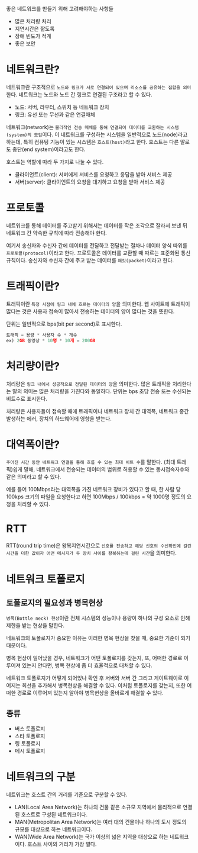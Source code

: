 좋은 네트워크를 만들기 위해 고려해야하는 사항들

- 많은 처리량 처리
- 지연시간은 짧도록
- 장애 빈도가 적게
- 좋은 보안

# 네트워크란?

네트워크란 구조적으로 `노드와 링크가 서로 연결되어 있으며 리소스를 공유하는 집합을 의미`한다. 네트워크는 노드와 노드 간 링크로 연결된 구조라고 할 수 있다.

- 노드: 서버, 라우터, 스위치 등 네트워크 장치
- 링크: 유선 또는 무선과 같은 연결매체

네트워크(network)는 `물리적인 전송 매체를 통해 연결되어 데이터를 교환하는 시스템(system)의 모임`이다. 이 네트워크를 구성하는 시스템을 일반적으로 노드(node)라고 하는데, 특히 컴퓨팅 기능이 있는 시스템은 `호스트(host)`라고 한다. 호스트는 다른 말로도 종단(end system)이라고도 한다.

호스트는 역할에 따라 두 가지로 나눌 수 있다.

- 클라이언트(client): 서버에게 서비스를 요청하고 응답을 받아 서비스 제공
- 서버(server): 클라이언트의 요청을 대기하고 요청을 받아 서비스 제공

# 프로토콜

네트워크를 통해 데이터를 주고받기 위해서는 데이터를 작은 조각으로 잘라서 보낸 뒤 네트워크 간 약속한 규칙에 따라 전송해야 한다.

여기서 송신자와 수신자 간에 데이터를 전달하고 전달받는 절차나 데이터 양식 따위를 `프로토콜(protocol)`이라고 한다. 프로토콜은 데이터를 교환할 때 따르는 표준화된 통신 규칙이다.
송신자와 수신자 간에 주고 받는 데이터를 `패킷(packet)`이라고 한다.

# 트래픽이란?

트래픽이란 `특정 시점에 링크 내에 흐르는 데이터의 양`을 의미한다. 웹 사이트에 트래픽이 많다는 것은 사용자 접속이 많아서 전송하는 데이터의 양이 많다는 것을 뜻한다.

단위는 일반적으로 bps(bit per second)로 표시한다.

```jsx
트래픽 = 용량 * 사용자 수 * 개수
ex) 2GB 동영상 * 10명 * 10개 = 200GB
```

# 처리량이란?

처리량은 `링크 내에서 성공적으로 전달된 데이터의 양`을 의미한다. 많은 트래픽을 처리한다는 말의 의미는 많은 처리량을 가진다와 동일하다. 단위는 bps 초당 전송 또는 수신되는 비트수로 표시한다.

처리량은 사용자들이 접속할 때에 트래픽이나 네트워크 장치 간 대역폭, 네트워크 중간 발생하는 에러, 장치의 하드웨어에 영향을 받는다.

# 대역폭이란?

`주어진 시간 동안 네트워크 연결을 통해 흐를 수 있는 최대 비트 수`를 말한다. (최대 트래픽)쉽게 말해, 네트워크에서 전송되는 데이터의 범위로 허용할 수 있는 동시접속자수와 같은 의미라고 할 수 있다.

예를 들어 100Mbps라는 대역폭을 가진 네트워크 장비가 있다고 할 때, 한 사람 당 100kps 크기의 파일을 요청한다고 하면 100Mbps / 100kbps = 약 1000명 정도의 요청을 처리할 수 있다.

# RTT

RTT(round trip time)은 왕복지연시간으로 `신호를 전송하고 해당 신호의 수신확인에 걸린 시간을 더한 값이자 어떤 메시지가 두 장치 사이를 왕복하는데 걸린 시간`을 의미한다.

# 네트워크 토폴로지

## 토폴로지의 필요성과 병목현상

`병목(Bottle neck) 현상`이란 전체 시스템의 성능이나 용량이 하나의 구성 요소로 인해 제한을 받는 현상을 말한다.

네트워크의 토폴로지가 중요한 이유는 이러한 병목 현상을 찾을 때, 중요한 기준이 되기 때문이다.

병목 현상이 일어났을 경우, 네트워크가 어떤 토폴로지를 갖는지, 또, 어떠한 경로로 이루어져 있는지 안다면, 병목 현상에 좀 더 효율적으로 대처할 수 있다.

네트워크 토폴로지가 어떻게 되어있나 확인 후 서버와 서버 간 그리고 게이트웨이로 이어지는 회선을 추가해서 병목현상을 해결할 수 있다. 이처럼 토폴로지를 갖는지, 또한 어떠한 경로로 이루어져 있는지 알아야 병목현상을 올바르게 해결할 수 있다.

## 종류

- 버스 토폴로지
- 스타 토폴로지
- 링 토폴로지
- 메시 토폴로지

# 네트워크의 구분

네트워크는 호스트 간의 거리를 기준으로 구분할 수 있다.

- LAN(Local Area Network)는 하나의 건물 같은 소규모 지역에서 물리적으로 연결된 호스트로 구성된 네트워크이다.
- MAN(Metropolitan Area Network)는 여러 대의 건물이나 하나의 도시 정도의 규모를 대상으로 하는 네트워크이다.
- WAN(Wide Area Network)는 국가 이상의 넓은 지역을 대상으로 하는 네트워크이다. 호스트 사이의 거리가 가장 멀다.
